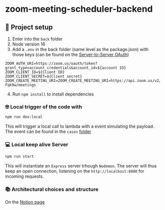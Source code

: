 # zoom-meeting-scheduler-backend

## 🔌 Project setup
1. Enter into the `back` folder
2. Node version 16
3. Add a `.env` in the back folder (same level as the package.json) with those keys (can be found on the [Server-to-Server OAuth](https://marketplace.zoom.us/develop/apps/F2lMl2mXRAmIiAalDGjQ5A/credentials))
```.env
ZOOM_AUTH_URI=https://zoom.us/oauth/token?grant_type=account_credentials&account_id=${account ID}
ZOOM_CLIENT_ID=${Client ID}
ZOOM_CLIENT_SECRET=${Client secret}
ZOOM_CREATE_MEETING_URI=ZOOM_CREATE_MEETING_URI=https://api.zoom.us/v2/users/EMQbJWvdSNi8hyk6-Fqk9w/meetings
```
4. Run `npm install` to install dependencies


### 🤓 Local trigger of the code with
```bash
npm run dev:local
```

This will trigger a local call to lambda with a event simulating the payload. The event can be found in the `cases` [folder](https://github.com/Sohett/zoom-meeting-scheduler/tree/master/back/dev/cases)

### 💻 Local keep alive Server

```bash
npm run start
```

This will instantiate an `Express` server trhough `Nodemon`. The server will thus keep an open connection, listening on the `http://localhost:8080` for incoming requests.

### 📚 Architectural choices and structure
On the [Notion page](https://thomassohet.notion.site/Technical-Challenge-674a66b9a25845938dcac1a4df4a3df3)
